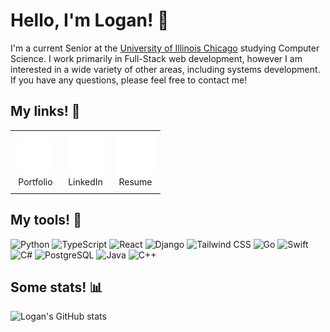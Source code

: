 # Hello, I'm Logan! 👋

I'm a current Senior at the [University of Illinois Chicago](https://cs.uic.edu) studying Computer Science. I work primarily in Full-Stack web development, however I am interested in a wide variety of other areas, including systems development. If you have any questions, please feel free to contact me!

## My links! 🔗
<table style="border: none; border-collapse: collapse;">
<tr>
<td align="center" style="border: none; padding: 10px;">
  <a href="https://loganlucas.dev" target="_blank">
    <img src="https://raw.githubusercontent.com/loganlucas13/loganlucas13/main/file-user.svg" width="60" height="60" />
  </a>
  <br>Portfolio
</td>
<td align="center" style="border: none; padding: 10px;">
  <a href="https://linkedin.com/in/loganlucas13" target="_blank">
    <img src="https://raw.githubusercontent.com/loganlucas13/loganlucas13/main/linkedin-svgrepo-com.svg" width="60" height="60" />
  </a>
  <br>LinkedIn
</td>
<td align="center" style="border: none; padding: 10px;">
  <a href="https://loganlucas.dev/documents/Logan_Lucas_resume.pdf" target="_blank">
    <img src="https://raw.githubusercontent.com/loganlucas13/loganlucas13/main/book-text.svg" width="60" height="60" />
  </a>
  <br>Resume
</td>
</tr>
</table>

## My tools! 🧰
![Python](https://img.shields.io/badge/-Python-3776AB?style=flat-square&logo=python&logoColor=white)
![TypeScript](https://img.shields.io/badge/-TypeScript-3178C6?style=flat-square&logo=typescript&logoColor=white)
![React](https://img.shields.io/badge/-React-61DAFB?style=flat-square&logo=react&logoColor=black)
![Django](https://img.shields.io/badge/-Django-092E20?style=flat-square&logo=django&logoColor=white)
![Tailwind CSS](https://img.shields.io/badge/-Tailwind%20CSS-38B2AC?style=flat-square&logo=tailwind-css&logoColor=white)
![Go](https://img.shields.io/badge/-Go-00ADD8?style=flat-square&logo=go&logoColor=white)
![Swift](https://img.shields.io/badge/-Swift-FA7343?style=flat-square&logo=swift&logoColor=white)
![C#](https://img.shields.io/badge/-C%23-239120?style=flat-square&logo=.NET&logoColor=white)
![PostgreSQL](https://img.shields.io/badge/-PostgreSQL-336791?style=flat-square&logo=postgresql&logoColor=white)
![Java](https://img.shields.io/badge/-Java-007396?style=flat-square&logo=coffeescript&logoColor=white)
![C++](https://img.shields.io/badge/-C++-00599C?style=flat-square&logo=c%2B%2B&logoColor=white)

## Some stats! 📊
![Logan's GitHub stats](https://github-readme-stats.vercel.app/api?username=loganlucas13&show_icons=true&theme=dark&hide_rank=true)

